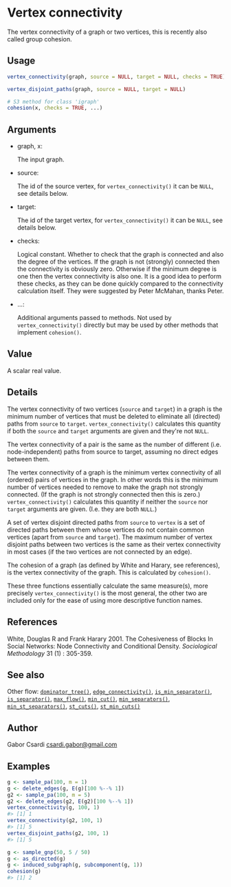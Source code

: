# Vertex connectivity

The vertex connectivity of a graph or two vertices, this is recently
also called group cohesion.

## Usage

``` r
vertex_connectivity(graph, source = NULL, target = NULL, checks = TRUE)

vertex_disjoint_paths(graph, source = NULL, target = NULL)

# S3 method for class 'igraph'
cohesion(x, checks = TRUE, ...)
```

## Arguments

- graph, x:

  The input graph.

- source:

  The id of the source vertex, for `vertex_connectivity()` it can be
  `NULL`, see details below.

- target:

  The id of the target vertex, for `vertex_connectivity()` it can be
  `NULL`, see details below.

- checks:

  Logical constant. Whether to check that the graph is connected and
  also the degree of the vertices. If the graph is not (strongly)
  connected then the connectivity is obviously zero. Otherwise if the
  minimum degree is one then the vertex connectivity is also one. It is
  a good idea to perform these checks, as they can be done quickly
  compared to the connectivity calculation itself. They were suggested
  by Peter McMahan, thanks Peter.

- ...:

  Additional arguments passed to methods. Not used by
  `vertex_connectivity()` directly but may be used by other methods that
  implement `cohesion()`.

## Value

A scalar real value.

## Details

The vertex connectivity of two vertices (`source` and `target`) in a
graph is the minimum number of vertices that must be deleted to
eliminate all (directed) paths from `source` to `target`.
`vertex_connectivity()` calculates this quantity if both the `source`
and `target` arguments are given and they're not `NULL`.

The vertex connectivity of a pair is the same as the number of different
(i.e. node-independent) paths from source to target, assuming no direct
edges between them.

The vertex connectivity of a graph is the minimum vertex connectivity of
all (ordered) pairs of vertices in the graph. In other words this is the
minimum number of vertices needed to remove to make the graph not
strongly connected. (If the graph is not strongly connected then this is
zero.) `vertex_connectivity()` calculates this quantity if neither the
`source` nor `target` arguments are given. (I.e. they are both `NULL`.)

A set of vertex disjoint directed paths from `source` to `vertex` is a
set of directed paths between them whose vertices do not contain common
vertices (apart from `source` and `target`). The maximum number of
vertex disjoint paths between two vertices is the same as their vertex
connectivity in most cases (if the two vertices are not connected by an
edge).

The cohesion of a graph (as defined by White and Harary, see
references), is the vertex connectivity of the graph. This is calculated
by `cohesion()`.

These three functions essentially calculate the same measure(s), more
precisely `vertex_connectivity()` is the most general, the other two are
included only for the ease of using more descriptive function names.

## References

White, Douglas R and Frank Harary 2001. The Cohesiveness of Blocks In
Social Networks: Node Connectivity and Conditional Density.
*Sociological Methodology* 31 (1) : 305-359.

## See also

Other flow:
[`dominator_tree()`](https://r.igraph.org/reference/dominator_tree.md),
[`edge_connectivity()`](https://r.igraph.org/reference/edge_connectivity.md),
[`is_min_separator()`](https://r.igraph.org/reference/is_min_separator.md),
[`is_separator()`](https://r.igraph.org/reference/is_separator.md),
[`max_flow()`](https://r.igraph.org/reference/max_flow.md),
[`min_cut()`](https://r.igraph.org/reference/min_cut.md),
[`min_separators()`](https://r.igraph.org/reference/min_separators.md),
[`min_st_separators()`](https://r.igraph.org/reference/min_st_separators.md),
[`st_cuts()`](https://r.igraph.org/reference/st_cuts.md),
[`st_min_cuts()`](https://r.igraph.org/reference/st_min_cuts.md)

## Author

Gabor Csardi <csardi.gabor@gmail.com>

## Examples

``` r
g <- sample_pa(100, m = 1)
g <- delete_edges(g, E(g)[100 %--% 1])
g2 <- sample_pa(100, m = 5)
g2 <- delete_edges(g2, E(g2)[100 %--% 1])
vertex_connectivity(g, 100, 1)
#> [1] 1
vertex_connectivity(g2, 100, 1)
#> [1] 5
vertex_disjoint_paths(g2, 100, 1)
#> [1] 5

g <- sample_gnp(50, 5 / 50)
g <- as_directed(g)
g <- induced_subgraph(g, subcomponent(g, 1))
cohesion(g)
#> [1] 2
```
